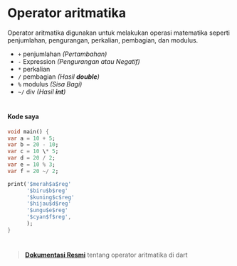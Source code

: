 # Operator aritmatika

Operator aritmatika digunakan untuk melakukan operasi matematika seperti penjumlahan, pengurangan, perkalian, pembagian, dan modulus.

- `+` penjumlahan _(Pertambahan)_
- `-` Expression _(Pengurangan atau Negatif)_
- `*` perkalian
- `/` pembagian _(Hasil **double**)_
- `%` modulus _(Sisa Bagi)_
- `~/` div _(Hasil **int**)_

#

#### Kode saya

```dart
void main() {
var a = 10 + 5;
var b = 20 - 10;
var c = 10 \* 5;
var d = 20 / 2;
var e = 10 % 3;
var f = 20 ~/ 2;

print('$merah$a$reg'
      '$biru$b$reg'
      '$kuning$c$reg'
      '$hijau$d$reg'
      '$ungu$e$reg'
      '$cyan$f$reg',
      );
}
```

#

> [**Dokumentasi Resmi**](https://dart.dev/guides/language/language-tour#arithmetic-operators "dart.dev") tentang operator aritmatika di dart
